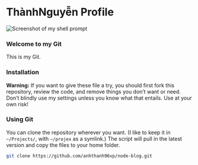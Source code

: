# ThànhNguyễn Profile

![Screenshot of my shell prompt](https://sv1.uphinhnhanh.com/images/2018/07/25/Untitled.png)

### Welcome to my Git
This is my Git. 

### Installation

**Warning:** If you want to give these file a try, you should first fork this repository, review the code, and remove things you don’t want or need. Don’t blindly use my settings unless you know what that entails. Use at your own risk!

### Using Git 

You can clone the repository wherever you want. (I like to keep it in `~/Projects/`, with `~/projex` as a symlink.) The script will pull in the latest version and copy the files to your home folder.

```bash
git clone https://github.com/anhthanh96vp/node-blog.git




